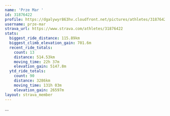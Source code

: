 ```yaml
---
name: 'Prze Mar '
id: 31876422
profile: https://dgalywyr863hv.cloudfront.net/pictures/athletes/31876422/22548952/2/large.jpg
username: prze-mar
strava_url: https://www.strava.com/athletes/31876422
stats:
  biggest_ride_distance: 115.89km
  biggest_climb_elevation_gain: 701.6m
  recent_ride_totals:
    count: 13
    distance: 514.53km
    moving_time: 22h 37m
    elevation_gain: 5147.8m
  ytd_ride_totals:
    count: 90
    distance: 3286km
    moving_time: 131h 03m
    elevation_gain: 26597m
layout: strava_member
--- 
```

...
